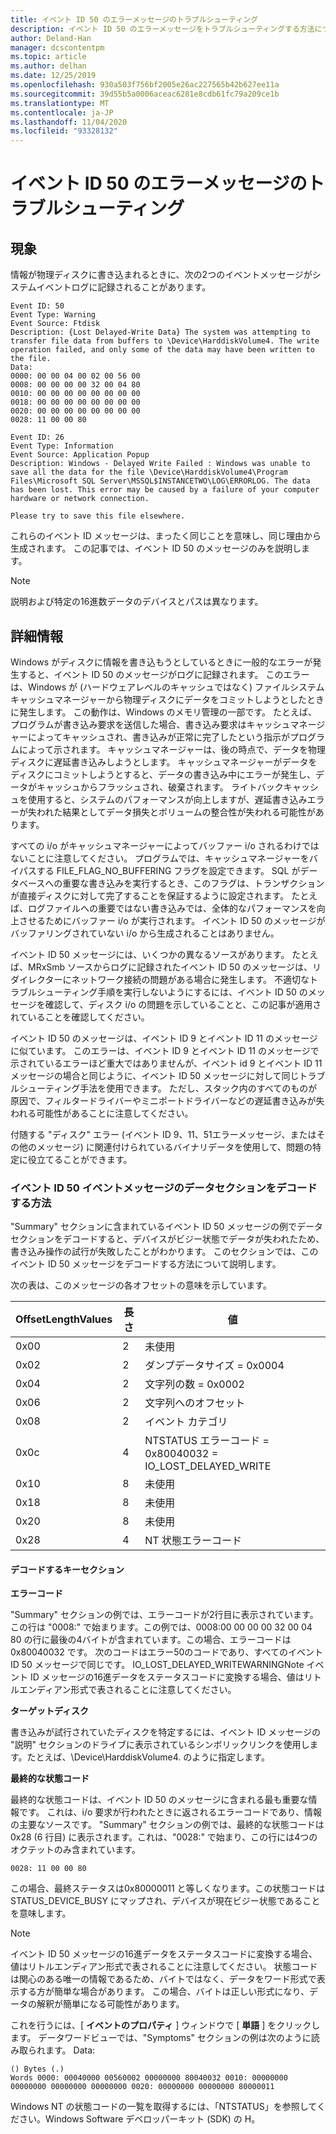 ```yaml
---
title: イベント ID 50 のエラーメッセージのトラブルシューティング
description: イベント ID 50 のエラーメッセージをトラブルシューティングする方法について説明します。
author: Deland-Han
manager: dcscontentpm
ms.topic: article
ms.author: delhan
ms.date: 12/25/2019
ms.openlocfilehash: 930a503f756bf2005e26ac227565b42b627ee11a
ms.sourcegitcommit: 39d55b5a0006aceac6281e8cdb61fc79a209ce1b
ms.translationtype: MT
ms.contentlocale: ja-JP
ms.lasthandoff: 11/04/2020
ms.locfileid: "93328132"
---
```

# <a name="troubleshoot-the-event-id-50-error-message"></a>イベント ID 50 のエラーメッセージのトラブルシューティング

##  <a name="symptoms"></a>現象

情報が物理ディスクに書き込まれるときに、次の2つのイベントメッセージがシステムイベントログに記録されることがあります。 

```
Event ID: 50 
Event Type: Warning 
Event Source: Ftdisk 
Description: {Lost Delayed-Write Data} The system was attempting to transfer file data from buffers to \Device\HarddiskVolume4. The write operation failed, and only some of the data may have been written to the file.
Data: 
0000: 00 00 04 00 02 00 56 00 
0008: 00 00 00 00 32 00 04 80 
0010: 00 00 00 00 00 00 00 00 
0018: 00 00 00 00 00 00 00 00 
0020: 00 00 00 00 00 00 00 00 
0028: 11 00 00 80 
```

```
Event ID: 26 
Event Type: Information
Event Source: Application Popup
Description: Windows - Delayed Write Failed : Windows was unable to save all the data for the file \Device\HarddiskVolume4\Program Files\Microsoft SQL Server\MSSQL$INSTANCETWO\LOG\ERRORLOG. The data has been lost. This error may be caused by a failure of your computer hardware or network connection.

Please try to save this file elsewhere.
```

これらのイベント ID メッセージは、まったく同じことを意味し、同じ理由から生成されます。 この記事では、イベント ID 50 のメッセージのみを説明します。

> [!NOTE] 
> 説明および特定の16進数データのデバイスとパスは異なります。 

##  <a name="more-information"></a>詳細情報

Windows がディスクに情報を書き込もうとしているときに一般的なエラーが発生すると、イベント ID 50 のメッセージがログに記録されます。 このエラーは、Windows が (ハードウェアレベルのキャッシュではなく) ファイルシステムキャッシュマネージャーから物理ディスクにデータをコミットしようとしたときに発生します。 この動作は、Windows のメモリ管理の一部です。 たとえば、プログラムが書き込み要求を送信した場合、書き込み要求はキャッシュマネージャーによってキャッシュされ、書き込みが正常に完了したという指示がプログラムによって示されます。 キャッシュマネージャーは、後の時点で、データを物理ディスクに遅延書き込みしようとします。 キャッシュマネージャーがデータをディスクにコミットしようとすると、データの書き込み中にエラーが発生し、データがキャッシュからフラッシュされ、破棄されます。 ライトバックキャッシュを使用すると、システムのパフォーマンスが向上しますが、遅延書き込みエラーが失われた結果としてデータ損失とボリュームの整合性が失われる可能性があります。

すべての i/o がキャッシュマネージャーによってバッファー i/o されるわけではないことに注意してください。 プログラムでは、キャッシュマネージャーをバイパスする FILE_FLAG_NO_BUFFERING フラグを設定できます。 SQL がデータベースへの重要な書き込みを実行するとき、このフラグは、トランザクションが直接ディスクに対して完了することを保証するように設定されます。 たとえば、ログファイルへの重要ではない書き込みでは、全体的なパフォーマンスを向上させるためにバッファー i/o が実行されます。 イベント ID 50 のメッセージがバッファリングされていない i/o から生成されることはありません。

イベント ID 50 メッセージには、いくつかの異なるソースがあります。 たとえば、MRxSmb ソースからログに記録されたイベント ID 50 のメッセージは、リダイレクターにネットワーク接続の問題がある場合に発生します。 不適切なトラブルシューティング手順を実行しないようにするには、イベント ID 50 のメッセージを確認して、ディスク i/o の問題を示していることと、この記事が適用されていることを確認してください。

イベント ID 50 のメッセージは、イベント ID 9 とイベント ID 11 のメッセージに似ています。 このエラーは、イベント ID 9 とイベント ID 11 のメッセージで示されているエラーほど重大ではありませんが、イベント id 9 とイベント ID 11 メッセージの場合と同じように、イベント ID 50 メッセージに対して同じトラブルシューティング手法を使用できます。 ただし、スタック内のすべてのものが原因で、フィルタードライバーやミニポートドライバーなどの遅延書き込みが失われる可能性があることに注意してください。 

付随する "ディスク" エラー (イベント ID 9、11、51エラーメッセージ、またはその他のメッセージ) に関連付けられているバイナリデータを使用して、問題の特定に役立てることができます。

###  <a name="how-to-decode-the-data-section-of-an-event-id-50-event-message"></a>イベント ID 50 イベントメッセージのデータセクションをデコードする方法 

"Summary" セクションに含まれているイベント ID 50 メッセージの例でデータセクションをデコードすると、デバイスがビジー状態でデータが失われたため、書き込み操作の試行が失敗したことがわかります。 このセクションでは、このイベント ID 50 メッセージをデコードする方法について説明します。 

次の表は、このメッセージの各オフセットの意味を示しています。 

|OffsetLengthValues|長さ|値|
|-----------|------------|---------|
|0x00|2|未使用|
|0x02|2|ダンプデータサイズ = 0x0004|
|0x04|2|文字列の数 = 0x0002|
|0x06|2|文字列へのオフセット|
|0x08|2|イベント カテゴリ|
|0x0c|4|NTSTATUS エラーコード = 0x80040032 = IO_LOST_DELAYED_WRITE|
|0x10|8|未使用|
|0x18|8|未使用|
|0x20|8|未使用|
|0x28|4|NT 状態エラーコード|

#### <a name="key-sections-to-decode"></a>デコードするキーセクション

**エラーコード**

"Summary" セクションの例では、エラーコードが2行目に表示されています。 この行は "0008:" で始まります。この例では、0008:00 00 00 00 32 00 04 80 の行に最後の4バイトが含まれています。この場合、エラーコードは0x80040032 です。 次のコードはエラー50のコードであり、すべてのイベント ID 50 メッセージで同じです。 IO_LOST_DELAYED_WRITEWARNINGNote イベント ID メッセージの16進データをステータスコードに変換する場合、値はリトルエンディアン形式で表されることに注意してください。

**ターゲットディスク**

書き込みが試行されていたディスクを特定するには、イベント ID メッセージの "説明" セクションのドライブに表示されているシンボリックリンクを使用します。たとえば、\Device\HarddiskVolume4. のように指定します。

**最終的な状態コード**

最終的な状態コードは、イベント ID 50 のメッセージに含まれる最も重要な情報です。 これは、i/o 要求が行われたときに返されるエラーコードであり、情報の主要なソースです。 "Summary" セクションの例では、最終的な状態コードは 0x28 (6 行目) に表示されます。これは、"0028:" で始まり、この行には4つのオクテットのみ含まれています。 

```
0028: 11 00 00 80 
```

この場合、最終ステータスは0x80000011 と等しくなります。この状態コードは STATUS_DEVICE_BUSY にマップされ、デバイスが現在ビジー状態であることを意味します。

> [!NOTE] 
> イベント ID 50 メッセージの16進データをステータスコードに変換する場合、値はリトルエンディアン形式で表されることに注意してください。 状態コードは関心のある唯一の情報であるため、バイトではなく、データをワード形式で表示する方が簡単な場合があります。 この場合、バイトは正しい形式になり、データの解釈が簡単になる可能性があります。

これを行うには、[ **イベントのプロパティ** ] ウィンドウで [ **単語** ] をクリックします。 データワードビューでは、"Symptoms" セクションの例は次のように読み取られます。 Data: 

```
() Bytes (.) 
Words 0000: 00040000 00560002 00000000 80040032 0010: 00000000 00000000 00000000 00000000 0020: 00000000 00000000 80000011
```

Windows NT の状態コードの一覧を取得するには、「NTSTATUS」を参照してください。Windows Software デベロッパーキット (SDK) の H。
